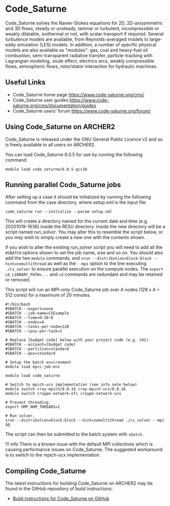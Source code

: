 # Code\_Saturne

Code\_Saturne solves the Navier-Stokes equations for 2D, 2D-axisymmetric
and 3D flows, steady or unsteady, laminar or turbulent, incompressible
or weakly dilatable, isothermal or not, with scalar transport if
required. Several turbulence models are available, from
Reynolds-averaged models to large-eddy simulation (LES) models. In
addition, a number of specific physical models are also available as
"modules": gas, coal and heavy-fuel oil combustion, semi-transparent
radiative transfer, particle-tracking with Lagrangian modeling, Joule
effect, electrics arcs, weakly compressible flows, atmospheric flows,
rotor/stator interaction for hydraulic machines.

## Useful Links

  - Code\_Saturne home page <https://www.code-saturne.org/cms/>
  - Code\_Saturne user guides
    <https://www.code-saturne.org/cms/documentation/guides>
  - Code\_Saturne users' forum <https://www.code-saturne.org/forum/>

## Using Code\_Saturne on ARCHER2

Code\_Saturne is released under the GNU General Public Licence v2 and so
is freely available to all users on ARCHER2.

You can load Code\_Saturne 6.0.5 for use by running the following
command:

```
module load code_saturne/6.0.5-gcc10
```

## Running parallel Code\_Saturne jobs

After setting up a case it should be initialized by running the
following command from the case directory, where *setup.xml* is the
input file:

```
code_saturne run --initialize --param setup.xml
```

This will create a directory named for the current date and time (e.g.
20201019-1636) inside the RESU directory. Inside the new directory will
be a script named *run\_solver*. You may alter this to resemble the
script below, or you may wish to simply create a new one with the
contents shown.

If you wish to alter the existing *run\_solver* script you will need to
add all the `#SBATCH` options shown to set the job name, size and so on.
You should also add the two `module` commands, and
`srun --distribution=block:block --hint=nomultithread` as well as the `--mpi` option to the line executing
`./cs_solver` to ensure parallel execution on the compute nodes. The
`export LD_LIBRARY_PATH=...` and `cd` commands are redundant and may be
retained or removed.

This script will run an MPI-only Code\_Saturne job over 4 nodes (128 x 4
= 512 cores) for a maximum of 20 minutes.

```slurm
#!/bin/bash
#SBATCH --export=none
#SBATCH --job-name=CSExample
#SBATCH --time=0:20:0
#SBATCH --nodes=4
#SBATCH --tasks-per-node=128
#SBATCH --cpus-per-task=1

# Replace [budget code] below with your project code (e.g. t01)
#SBATCH --account=[budget code]
#SBATCH --partition=standard
#SBATCH --qos=standard

# Setup the batch environment
module load epcc-job-env

module load code_saturne

# Switch to mpich-ucx implementation (see info note below)
module switch cray-mpich/8.0.16 cray-mpich-ucx/8.0.16
module switch craype-network-ofi craype-network-ucx

# Prevent threading.
export OMP_NUM_THREADS=1

# Run solver.
srun --distribution=block:block --hint=nomultithread ./cs_solver --mpi $@
```

The script can then be submitted to the batch system with `sbatch`.

!!! info
    There is a known issue with the default MPI collectives which is
    causing performance issues on Code_Saturne. The suggested workaround is to
    switch to the mpich-ucx implementation.

## Compiling Code\_Saturne

The latest instructions for building Code\_Saturne on ARCHER2 may be found in
the GitHub repository of build instructions:

   - [Build instructions for Code\_Saturne on
     GitHub](https://github.com/hpc-uk/build-instructions/tree/main/Code_Saturne)

